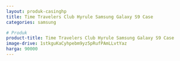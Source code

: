 ```yaml
---
layout: produk-casinghp
title: Time Travelers Club Hyrule Samsung Galaxy S9 Case
categories: samsung

# Produk
product-title: Time Travelers Club Hyrule Samsung Galaxy S9 Case
image-drive: 1stkguKaCyhpebm9yz5pRufPAmLLvtYaz
harga: 90000
---
```

